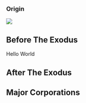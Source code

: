 ### Origin
![](<Technocratic Alliance#Before The Exodus>)

## Before The Exodus
Hello World
## After The Exodus

## Major Corporations
